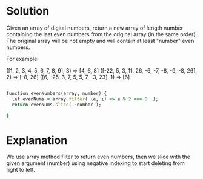 # Solution

Given an array of digital numbers, return a new array of length number containing the last even numbers from the original array (in the same order). The original array will be not empty and will contain at least "number" even numbers.

For example:

([1, 2, 3, 4, 5, 6, 7, 8, 9], 3) => [4, 6, 8]
([-22, 5, 3, 11, 26, -6, -7, -8, -9, -8, 26], 2) => [-8, 26]
([6, -25, 3, 7, 5, 5, 7, -3, 23], 1) => [6]

```ruby

function evenNumbers(array, number) {
  let evenNums = array.filter( (e, i) => e % 2 === 0  ); 
  return evenNums.slice( -number );
  
}

```

# Explanation

We use array method filter to return even numbers, then we slice with the given argument (number) using negative indexing to start deleting from right to left.

